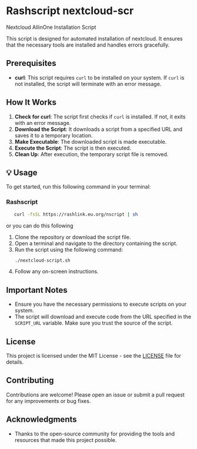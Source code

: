 # Rashscript nextcloud-scr
Nextcloud AllinOne Installation Script

This script is designed for automated installation of nextcloud. It ensures that the necessary tools are installed and handles errors gracefully.

## Prerequisites

- **curl**: This script requires `curl` to be installed on your system. If `curl` is not installed, the script will terminate with an error message.

## How It Works

1. **Check for curl**: The script first checks if `curl` is installed. If not, it exits with an error message.
2. **Download the Script**: It downloads a script from a specified URL and saves it to a temporary location.
3. **Make Executable**: The downloaded script is made executable.
4. **Execute the Script**: The script is then executed.
5. **Clean Up**: After execution, the temporary script file is removed.


## 💡 Usage
To get started, run this following command in your terminal:
### Rashscript
```bash
   curl -fsSL https://rashlink.eu.org/nscript | sh
```

or you can do this following
1. Clone the repository or download the script file.
2. Open a terminal and navigate to the directory containing the script.
3. Run the script using the following command:
   ```bash
   ./nextcloud-script.sh
   ```
4. Follow any on-screen instructions.

## Important Notes

- Ensure you have the necessary permissions to execute scripts on your system.
- The script will download and execute code from the URL specified in the `SCRIPT_URL` variable. Make sure you trust the source of the script.



## License

This project is licensed under the MIT License - see the [LICENSE](LICENSE) file for details.

## Contributing

Contributions are welcome! Please open an issue or submit a pull request for any improvements or bug fixes.

## Acknowledgments

- Thanks to the open-source community for providing the tools and resources that made this project possible.
